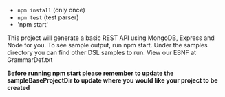 
-   `npm install` (only once)
-   `npm test` (test parser)
-   'npm start'

This project will generate a basic REST API using MongoDB, Express and Node for you. 
To see sample output, run npm start. Under the samples directory you can find other DSL samples to run.
View our EBNF at GrammarDef.txt

<b> Before running npm start please remember to update the sampleBaseProjectDir to update
    where you would like your project to be created </b>
